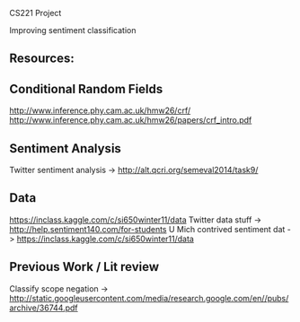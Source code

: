 CS221 Project

Improving sentiment classification

Resources:
----------

Conditional Random Fields
-------------------------
http://www.inference.phy.cam.ac.uk/hmw26/crf/
http://www.inference.phy.cam.ac.uk/hmw26/papers/crf_intro.pdf

Sentiment Analysis
------------------
Twitter sentiment analysis -> http://alt.qcri.org/semeval2014/task9/

Data
----
https://inclass.kaggle.com/c/si650winter11/data
Twitter data stuff -> http://help.sentiment140.com/for-students
U Mich contrived sentiment dat -> https://inclass.kaggle.com/c/si650winter11/data

Previous Work / Lit review
--------------------------
Classify scope negation	-> http://static.googleusercontent.com/media/research.google.com/en//pubs/archive/36744.pdf


